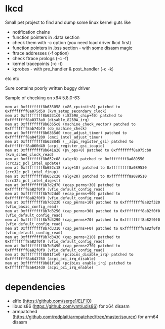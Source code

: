 # lkcd
Small pet project to find and dump some linux kernel guts like
* notification chains
* function pointers in .data section
* check them with -c option (you need load driver lkcd first)
* function pointers in .bss section - with some disasm magic
* ftrace addresses (-f option)
* check ftrace prologs (-c -f)
* kernel tracepoints (-c -t)
* kprobes - with pre_handler & post_handler (-c -k)

etc etc

Sure contains poorly written buggy driver

Sample of checking on x64 5.8.0-63

```
mem at 0xffffffff8b633058 (x86_cpuinit+8) patched to 0xffffffff8a075d50 (kvm_setup_secondary_clock)
mem at 0xffffffff8b6331c0 (i8259A_chip+40) patched to 0xffffffff8a0373a0 (disable_8259A_irq)
mem at 0xffffffff8b6365c8 (machine_check_vector) patched to 0xffffffff8ab74bf0 (do_machine_check)
mem at 0xffffffff8b6365d0 (mce_adjust_timer) patched to 0xffffffff8a04f200 (cmci_intel_adjust_timer)
mem at 0xffffffff8b638848 (__acpi_register_gsi) patched to 0xffffffff8a060d40 (acpi_register_gsi_ioapic)
mem at 0xffffffff8b641a28 (pv_ops+8) patched to 0xffffffff8a075cb0 (kvm_sched_clock_read)
mem at 0xffffffff8b652c08 (alg+8) patched to 0xffffffff8a089550 (crc32c_pcl_intel_update)
mem at 0xffffffff8b652c18 (alg+18) patched to 0xffffffff8a089530 (crc32c_pcl_intel_finup)
mem at 0xffffffff8b652c20 (alg+20) patched to 0xffffffff8a089510 (crc32c_pcl_intel_digest)
mem at 0xffffffff8b7d2d70 (ecap_perms+30) patched to 0xffffffff8a82f0f0 (vfio_default_config_read)
mem at 0xffffffff8b7d2dd0 (ecap_perms+90) patched to 0xffffffff8a82f0f0 (vfio_default_config_read)
mem at 0xffffffff8b7d3230 (cap_perms+10) patched to 0xffffffff8a82f320 (vfio_basic_config_read)
mem at 0xffffffff8b7d3250 (cap_perms+30) patched to 0xffffffff8a82f0f0 (vfio_default_config_read)
mem at 0xffffffff8b7d3290 (cap_perms+70) patched to 0xffffffff8a82f0f0 (vfio_default_config_read)
mem at 0xffffffff8b7d3310 (cap_perms+F0) patched to 0xffffffff8a82f0f0 (vfio_default_config_read)
mem at 0xffffffff8b7d3430 (cap_perms+210) patched to 0xffffffff8a82f0f0 (vfio_default_config_read)
mem at 0xffffffff8b7d3490 (cap_perms+270) patched to 0xffffffff8a82f0f0 (vfio_default_config_read)
mem at 0xffffffff8b81f1e0 (pcibios_disable_irq) patched to 0xffffffff8a643760 (acpi_pci_irq_disable)
mem at 0xffffffff8b81f1e8 (pcibios_enable_irq) patched to 0xffffffff8a6434d0 (acpi_pci_irq_enable)
```


# dependencies
* elfio (https://github.com/serge1/ELFIO)
* libudis86 (https://github.com/vmt/udis86) for x64 disasm
* armpatched (https://github.com/redplait/armpatched/tree/master/source) for arm64 disasm


